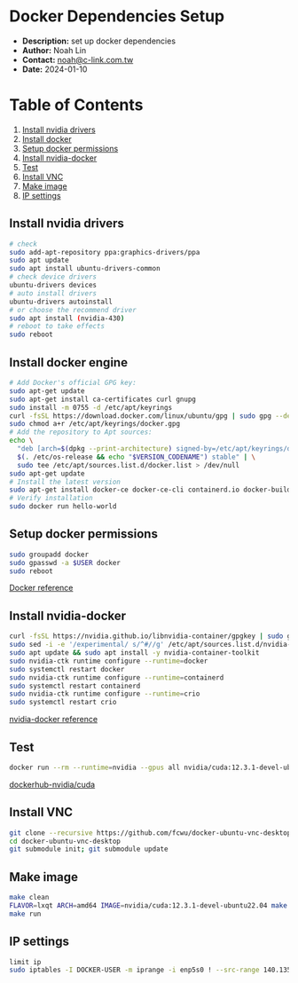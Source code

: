 # Docker Dependencies Setup
- __Description:__ set up docker dependencies
- __Author:__ Noah Lin
- __Contact:__ noah@c-link.com.tw
- __Date:__ 2024-01-10

# Table of Contents
1. [Install nvidia drivers](#install-nvidia-drivers)
2. [Install docker](#install-docker)
3. [Setup docker permissions](#setup-docker-permissions)
4. [Install nvidia-docker](#install-nvidia-docker)
5. [Test](#test)
6. [Install VNC](#install-vnc)
7. [Make image](#make-image)
8. [IP settings](#ip-settings)

## Install nvidia drivers
```bash
# check
sudo add-apt-repository ppa:graphics-drivers/ppa
sudo apt update
sudo apt install ubuntu-drivers-common
# check device drivers
ubuntu-drivers devices
# auto install drivers
ubuntu-drivers autoinstall
# or choose the recommend driver
sudo apt install (nvidia-430)
# reboot to take effects
sudo reboot
```
## Install docker engine
```bash
# Add Docker's official GPG key:
sudo apt-get update
sudo apt-get install ca-certificates curl gnupg
sudo install -m 0755 -d /etc/apt/keyrings
curl -fsSL https://download.docker.com/linux/ubuntu/gpg | sudo gpg --dearmor -o /etc/apt/keyrings/docker.gpg
sudo chmod a+r /etc/apt/keyrings/docker.gpg
# Add the repository to Apt sources:
echo \
  "deb [arch=$(dpkg --print-architecture) signed-by=/etc/apt/keyrings/docker.gpg] https://download.docker.com/linux/ubuntu \
  $(. /etc/os-release && echo "$VERSION_CODENAME") stable" | \
  sudo tee /etc/apt/sources.list.d/docker.list > /dev/null
sudo apt-get update
# Install the latest version
sudo apt-get install docker-ce docker-ce-cli containerd.io docker-buildx-plugin docker-compose-plugin
# Verify installation
sudo docker run hello-world
```
## Setup docker permissions
```bash
sudo groupadd docker
sudo gpasswd -a $USER docker
sudo reboot
```
[Docker reference](https://docs.docker.com/engine/install/ubuntu/)

## Install nvidia-docker
```bash
curl -fsSL https://nvidia.github.io/libnvidia-container/gpgkey | sudo gpg --dearmor -o /usr/share/keyrings/nvidia-container-toolkit-keyring.gpg && curl -s -L https://nvidia.github.io/libnvidia-container/stable/deb/nvidia-container-toolkit.list | sed 's#deb https://#deb [signed-by=/usr/share/keyrings/nvidia-container-toolkit-keyring.gpg] https://#g' | sudo tee /etc/apt/sources.list.d/nvidia-container-toolkit.list
sudo sed -i -e '/experimental/ s/^#//g' /etc/apt/sources.list.d/nvidia-container-toolkit.list
sudo apt update && sudo apt install -y nvidia-container-toolkit
sudo nvidia-ctk runtime configure --runtime=docker
sudo systemctl restart docker
sudo nvidia-ctk runtime configure --runtime=containerd
sudo systemctl restart containerd
sudo nvidia-ctk runtime configure --runtime=crio
sudo systemctl restart crio
```
[nvidia-docker reference](https://docs.nvidia.com/datacenter/cloud-native/container-toolkit/latest/install-guide.html)
## Test
```bash
docker run --rm --runtime=nvidia --gpus all nvidia/cuda:12.3.1-devel-ubuntu22.04 nvidia-smi
```
[dockerhub-nvidia/cuda](https://hub.docker.com/r/nvidia/cuda/)

## Install VNC
```bash
git clone --recursive https://github.com/fcwu/docker-ubuntu-vnc-desktop
cd docker-ubuntu-vnc-desktop
git submodule init; git submodule update
```
## Make image
```bash
make clean
FLAVOR=lxqt ARCH=amd64 IMAGE=nvidia/cuda:12.3.1-devel-ubuntu22.04 make build
make run
```
## IP settings
```bash
limit ip
sudo iptables -I DOCKER-USER -m iprange -i enp5s0 ! --src-range 140.135.10.210-140.135.11.221 -j DROP
```
